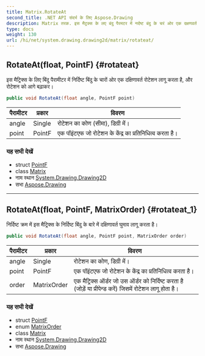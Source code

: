 ```yaml
---
title: Matrix.RotateAt
second_title: .NET API संदर्भ के लिए Aspose.Drawing
description: Matrix तरक. इस मैट्रक्स के लए बंदु पैरमटर में नर्दष्ट बंदु के चरं ओर एक दक्षणवर्त रटेशन लगू करत है और रटेशन क आगे बढ़कर
type: docs
weight: 130
url: /hi/net/system.drawing.drawing2d/matrix/rotateat/
---
```

## RotateAt(float, PointF) {#rotateat}

इस मैट्रिक्स के लिए बिंदु पैरामीटर में निर्दिष्ट बिंदु के चारों ओर एक दक्षिणावर्त रोटेशन लागू करता है, और रोटेशन को आगे बढ़ाकर।

```csharp
public void RotateAt(float angle, PointF point)
```

| पैरामीटर | प्रकार | विवरण |
| --- | --- | --- |
| angle | Single | रोटेशन का कोण (सीमा), डिग्री में। |
| point | PointF | एक पॉइंटएफ जो रोटेशन के केंद्र का प्रतिनिधित्व करता है। |

### यह सभी देखें

* struct [PointF](../../../system.drawing/pointf/)
* class [Matrix](../)
* नाम स्थान [System.Drawing.Drawing2D](../../matrix/)
* सभा [Aspose.Drawing](../../../)

---

## RotateAt(float, PointF, MatrixOrder) {#rotateat_1}

निर्दिष्ट क्रम में इस मैट्रिक्स के निर्दिष्ट बिंदु के बारे में दक्षिणावर्त घुमाव लागू करता है।

```csharp
public void RotateAt(float angle, PointF point, MatrixOrder order)
```

| पैरामीटर | प्रकार | विवरण |
| --- | --- | --- |
| angle | Single | रोटेशन का कोण, डिग्री में। |
| point | PointF | एक पॉइंटएफ जो रोटेशन के केंद्र का प्रतिनिधित्व करता है। |
| order | MatrixOrder | एक मैट्रिक्स ऑर्डर जो उस ऑर्डर को निर्दिष्ट करता है (जोड़ें या प्रीपेन्ड करें) जिसमें रोटेशन लागू होता है। |

### यह सभी देखें

* struct [PointF](../../../system.drawing/pointf/)
* enum [MatrixOrder](../../matrixorder/)
* class [Matrix](../)
* नाम स्थान [System.Drawing.Drawing2D](../../matrix/)
* सभा [Aspose.Drawing](../../../)


